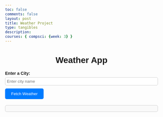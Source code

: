 ```yaml
---
toc: false
comments: false
layout: post
title: Weather Project
type: tangibles
description: 
courses: { compsci: {week: 3} }
---
```

<html lang="en">
<head>
    <meta charset="UTF-8">
    <meta name="viewport" content="width=device-width, initial-scale=1.0">
    <title>Weather App</title>
    <style>
        body {
            font-family: Arial, sans-serif;
        }
        h1 {
            text-align: center;
        }
        label {
            font-weight: bold;
        }
        #weatherOutput {
            margin-top: 20px;
            padding: 10px;
            border: 1px solid #ccc;
            border-radius: 5px;
            background-color: #F9F9F9;
        }
        table {
            width: 100%;
            border-collapse: collapse;
            margin-top: 10px;
        }
        th, td {
            border: 1px solid #ccc;
            padding: 8px;
            text-align: left;
            color: black; /* Text color set to black */
        }
        th {
            background-color: #007BFF;
            color: white;
        }
        button {
            display: block;
            margin-top: 10px;
            background-color: #007BFF;
            color: white;
            border: none;
            border-radius: 5px;
            padding: 10px 20px;
            cursor: pointer;
        }
        button:hover {
            background-color: #0056B3;
        }
        input[type="text"] {
            padding: 5px;
            width: 100%;
            border: 1px solid #ccc;
            border-radius: 5px;
            margin-top: 5px;
        }
    </style>
</head>
<body>
    <h1>Weather App</h1>
    <label for="cityInput">Enter a City:</label>
    <input type="text" id="cityInput" placeholder="Enter city name">
    <button id="fetchWeather">Fetch Weather</button>
    <div id="weatherOutput"></div>
    <script>
        document.addEventListener('DOMContentLoaded', () => {
            const fetchWeatherButton = document.getElementById('fetchWeather');
            const weatherOutput = document.getElementById('weatherOutput');
            fetchWeatherButton.addEventListener('click', async () => {
                const city = document.getElementById('cityInput').value;
                if (!city) {
                    alert('Please enter a city name.');
                    return;
                }
                const url = `https://weather-by-api-ninjas.p.rapidapi.com/v1/weather?city=${encodeURIComponent(city)}`;
                const options = {
                    method: 'GET',
                    headers: {
                        'X-RapidAPI-Key': '47adfc21bcmsh44e5abcedbf2a29p150b62jsn37a5f5ecf19a',
                        'X-RapidAPI-Host': 'weather-by-api-ninjas.p.rapidapi.com',
                    },
                };
                try {
                    const response = await fetch(url, options);
                    const result = await response.json();
                    // Display the weather data in a table
                    const table = document.createElement('table');
                    table.innerHTML = `
                        <thead>
                            <tr>
                                <th>Key</th>
                                <th>Value</th>
                            </tr>
                        </thead>
                        <tbody>
                            ${Object.entries(result).map(([key, value]) => `
                                <tr>
                                    <td>${key}</td>
                                    <td>${value}</td>
                                </tr>
                            `).join('')}
                        </tbody>
                    `;
                    weatherOutput.innerHTML = '';
                    weatherOutput.appendChild(table);
                } catch (error) {
                    console.error(error);
                    alert('Error fetching weather data.');
                }
            });
        });
    </script>
</body>
</html>